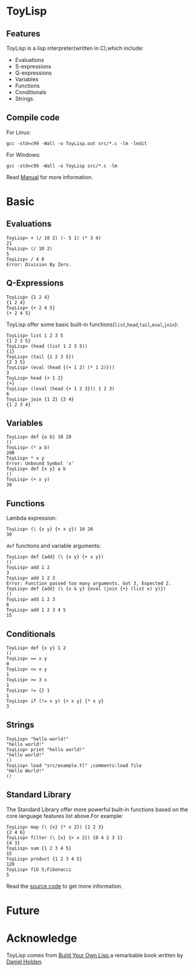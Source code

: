 # ToyLisp
## Features
ToyLisp is a lisp interpreter(written in C),which include:

- Evaluations
- S-expressions
- Q-expressions
- Variables
- Functions
- Conditionals
- Strings.

## Compile code
For Linux:

```
gcc -std=c99 -Wall -o ToyLisp.out src/*.c -lm -ledit
```
For Windows:
```
gcc -std=c99 -Wall -o ToyLisp src/*.c -lm
```

Read [Manual](./Manual.md) for more information.

# Basic
## Evaluations
```
ToyLisp> + (/ 10 2) (- 5 1) (* 3 4)
21
ToyLisp> (/ 10 2)
5
ToyLisp> / 4 0
Error: Division By Zero.
```

## Q-Expressions
```
ToyLisp> {1 2 4}
{1 2 4}
ToyLisp> {+ 2 4 5}
{+ 2 4 5}
```
ToyLisp offer some basic built-in functions(`list`,`head`,`tail`,`eval`,`join`):

```
ToyLisp> list 1 2 3 5
{1 2 3 5}
ToyLisp> (head (list 1 2 3 5))
{1}
ToyLisp> (tail {1 2 3 5})
{2 3 5}
ToyLisp> (eval (head {(+ 1 2) (* 1 2)}))
3
ToyLisp> head {+ 1 2}
{+}
ToyLisp> ((eval (head {+ 1 2 3})) 1 2 3)
6
ToyLisp> join {1 2} {3 4}
{1 2 3 4}
```

## Variables
```
ToyLisp> def {a b} 10 20
()
ToyLisp> (* a b)
200
ToyLisp> * x y
Error: Unbound Symbol 'x'
ToyLisp> def {x y} a b
()
ToyLisp> (+ x y)
30
```

## Functions
Lambda expression:
```
ToyLisp> (\ {x y} {+ x y}) 10 20
30
```

`def` functions and variable arguments:
```
ToyLisp> def {add} (\ {x y} {+ x y})
()
ToyLisp> add 1 2
3
ToyLisp> add 1 2 3
Error: Function passed too many arguments. Got 3, Expected 2.
ToyLisp> def {add} (\ {x & y} {eval (join {+} (list x) y)})
()
ToyLisp> add 1 2 3
6
ToyLisp> add 1 2 3 4 5
15
```

## Conditionals
```
ToyLisp> def {x y} 1 2
()
ToyLisp> == x y
0
ToyLisp> <= x y
1
ToyLisp> >= 3 x
1
ToyLisp> != {} 1
1
ToyLisp> if (!= x y) {+ x y} {* x y}
3
```

## Strings
```
ToyLisp> "hello world!"
"hello world!"
ToyLisp> print "hello world!"
"hello world!"
()
ToyLisp> load "src/example.tl" ;comments:load file
"Hello World!"
()
```

## Standard Library
The Standard Library offer more powerful built-in functions based on the core language features list above.For example:
```
ToyLisp> map (\ {x} {* x 2}) {1 2 3}
{2 4 6}
ToyLisp> filter (\ {x} {> x 2}) {0 4 2 3 1}
{4 3}
ToyLisp> sum {1 2 3 4 5}
15
ToyLisp> product {1 2 3 4 5}
120
ToyLisp> fib 5;Fibonacci
5
```

Read the [source code](lib/standard_lib.tl) to get more information.

# Future


# Acknowledge
ToyLisp comes from [Build Your Own Lisp](http://www.buildyourownlisp.com/contents),a remarkable book written by [Daniel Holden](https://github.com/orangeduck).

